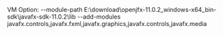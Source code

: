 VM Option: --module-path E:\download\openjfx-11.0.2_windows-x64_bin-sdk\javafx-sdk-11.0.2\lib --add-modules javafx.controls,javafx.fxml,javafx.graphics,javafx.controls,javafx.media
